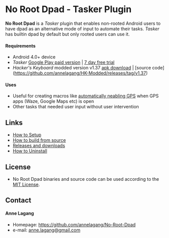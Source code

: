 No Root Dpad - Tasker Plugin
======
**No Root Dpad** is a *Tasker* plugin that enables non-rooted Android users to have dpad as an alternative mode of input to automate their tasks. *Tasker* has builtin dpad by default but only rooted users can use it.

#### Requirements
* Android 4.0+ device
* *Tasker* [Google Play paid version](https://play.google.com/store/apps/details?id=net.dinglisch.android.taskerm) | [7 day free trial](http://tasker.dinglisch.net/download.html) 
* *Hacker's Keyboard* modded version v1.37 [apk download](https://github.com/annelagang/HK-Modded/releases/download/v1.37/HK.Modded.apk) | [source code] (https://github.com/annelagang/HK-Modded/releases/tag/v1.37)

#### Uses
* Useful for creating macros like [automatically neabling GPS](www.youtube.com/watch?v=K8i78J1tKK4&t=6m42s) when GPS apps (Waze, Google Maps etc) is open
* Other tasks that needed user input without user intervention

## Links
* [How to Setup](https://github.com/annelagang/No-Root-Dpad/blob/master/Setup.md)
* [How to build from source](https://github.com/annelagang/No-Root-Dpad/blob/master/Build.md)
* [Releases and downloads](https://github.com/annelagang/No-Root-Dpad/releases)
* [How to Uninstall](https://github.com/annelagang/No-Root-Dpad/blob/master/Uninstall.md)

## License 
* No Root Dpad binaries and source code can be used according to the [MIT License](https://github.com/annelagang/No-Root-Dpad/blob/master/LICENSE.md).

## Contact
#### Anne Lagang
* Homepage: https://github.com/annelagang/No-Root-Dpad
* e-mail: anne.lagang@gmail.com
